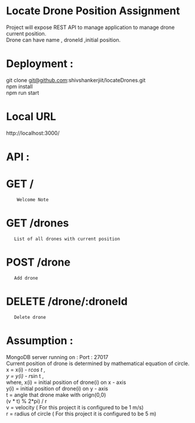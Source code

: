 # Locate Drone Position Assignment
Project will expose REST API to manage application to manage drone current position.  
Drone can have name , droneId ,initial position.  
# Deployment :  
git clone git@github.com:shivshankerjiit/locateDrones.git  
npm install  
npm run start  

# Local URL
http://localhost:3000/  

# API :
  # GET / 
		Welcome Note  
  # GET /drones 
       List of all drones with current position  
  # POST /drone
       Add drone  
  # DELETE /drone/:droneId
       Delete drone  

# Assumption : 
MongoDB server running on : Port : 27017  
Current position of drone is determined by mathematical equation of circle.  
              x = x(i) - r*cos t ,  
              y = y(i) - r*sin t ,  
            where,  x(i) = initial position of drone(i) on x - axis  
                    y(i) = initial position of drone(i) on y - axis  
                    t    = angle that drone make with orign(0,0)  
                           (v * t) % 2*pi) / r  
                           v = velocity ( For this project it is configured to be 1 m/s)  
                           r = radius of circle ( For this project it is configured to be 5 m)  



